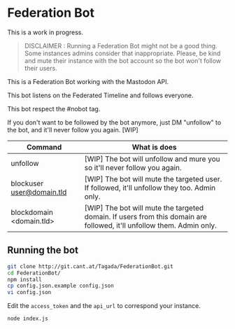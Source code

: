 # Federation Bot

This is a work in progress.

> DISCLAIMER : Running a Federation Bot might not be a good thing. Some 
> instances admins consider that inappropriate. Please, be kind and mute
> their instance with the bot account so the bot won't follow their users.

This is a Federation Bot working with the Mastodon API.

This bot listens on the Federated Timeline and follows everyone.

This bot respect the #nobot tag.

If you don't want to be followed by the bot anymore, 
just DM "unfollow" to the bot, and it'll never follow you again. [WIP]

|Command|What is does|
|---|---|
|unfollow|[WIP] The bot will unfollow and mure you so it'll never follow you again.|
|blockuser <user@domain.tld>|[WIP] The bot will mute the targeted user. If followed, it'll unfollow they too. Admin only.|
|blockdomain <domain.tld>|[WIP] The bot will mute the targeted domain. If users from this domain are followed, it'll unfollow them. Admin only.|

## Running the bot

```bash
git clone http://git.cant.at/Tagada/FederationBot.git
cd FederationBot/
npm install
cp config.json.example config.json
vi config.json
```

Edit the `access_token` and the `api_url` to correspond your instance.

```bash
node index.js
```
